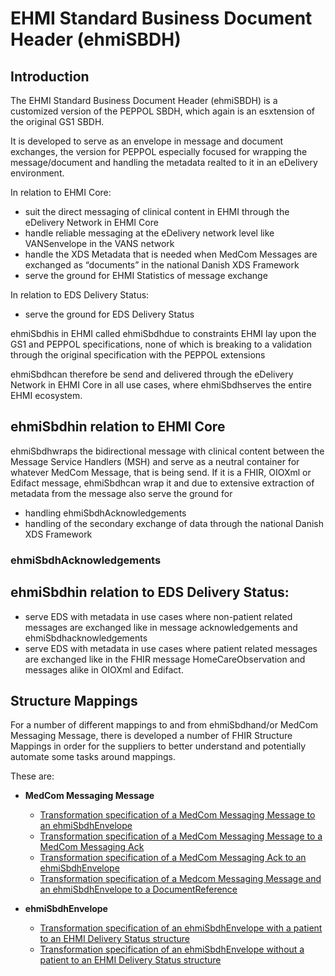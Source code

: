 # EHMI Standard Business Document Header (ehmiSBDH)

## Introduction

The EHMI Standard Business Document Header (ehmiSBDH) is a customized version of the PEPPOL SBDH, which again is an esxtension of the original GS1 SBDH.

It is developed to serve as an envelope in message and document exchanges, the version for PEPPOL especially focused for wrapping the message/document and handling the metadata realted to it in an eDelivery environment.

In relation to EHMI Core:
- suit the direct messaging of clinical content in EHMI through the eDelivery Network in EHMI Core
- handle reliable messaging at the eDelivery network level like VANSenvelope in the VANS network
- handle the XDS Metadata that is needed when MedCom Messages are exchanged as “documents” in the national Danish XDS Framework
- serve the ground for EHMI Statistics of message exchange

In relation to EDS Delivery Status:
- serve the ground for EDS Delivery Status

ehmiSbdhis in EHMI called ehmiSbdhdue to constraints EHMI lay upon the GS1 and PEPPOL specifications, none of which is breaking to a validation through the original specification with the PEPPOL extensions

ehmiSbdhcan therefore be send and delivered through the eDelivery Network in EHMI Core in all use cases, where ehmiSbdhserves the entire EHMI ecosystem.

## ehmiSbdhin relation to EHMI Core

ehmiSbdhwraps the bidirectional message with clinical content between the Message Service Handlers (MSH) and serve as a neutral container for whatever MedCom Message, that is being send. If it is a FHIR, OIOXml or Edifact message, ehmiSbdhcan wrap it and due to extensive extraction of metadata from the message also serve the ground for 
- handling ehmiSbdhAcknowledgements
- handling of the secondary exchange of data through the national Danish XDS Framework

### ehmiSbdhAcknowledgements

## ehmiSbdhin relation to EDS Delivery Status:

- serve EDS with metadata in use cases where non-patient related messages are exchanged like in message acknowledgements and ehmiSbdhacknowledgements
- serve EDS with metadata in use cases where patient related messages are exchanged like in the FHIR message HomeCareObservation and messages alike in OIOXml and Edifact. 

## Structure Mappings

For a number of different mappings to and from ehmiSbdhand/or MedCom Messaging Message, there is developed a number of FHIR Structure Mappings in order for the suppliers to better understand and potentially automate some tasks around mappings.

These are:
- **MedCom Messaging Message**
  - [Transformation specification of a MedCom Messaging Message to an ehmiSbdhEnvelope](MedComMessagingMessage2ehmiSbdh-transform.html)
  - [Transformation specification of a MedCom Messaging Message to a MedCom Messaging Ack](StructureMap-MedComAcknowledgementMessage2ehmiSbdh-transform.html)
  - [Transformation specification of a MedCom Messaging Ack to an ehmiSbdhEnvelope](StructureMap-MedComAcknowledgementMessage2ehmiSbdh-transform.html)
  - [Transformation specification of a Medcom Messaging Message and an ehmiSbdhEnvelope to a DocumentReference](StructureMap-MedComMessagingMessage2MedComDocumentReference-transform.html)

- **ehmiSbdhEnvelope**
  - [Transformation specification of an ehmiSbdhEnvelope with a patient to an EHMI Delivery Status structure](StructureMap-ehmiSbdh2edsPatientDeliveryStatus-transform.html)
  - [Transformation specification of an ehmiSbdhEnvelope without a patient to an EHMI Delivery Status structure](StructureMap-Sbdh2edsBasicDeliveryStatus-transform.html)
  
